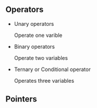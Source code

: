 ## Operators

- Unary operators

    Operate one varible

- Binary operators

    Operate two variables

- Ternary or Conditional operator

    Operates three variables


## Pointers
